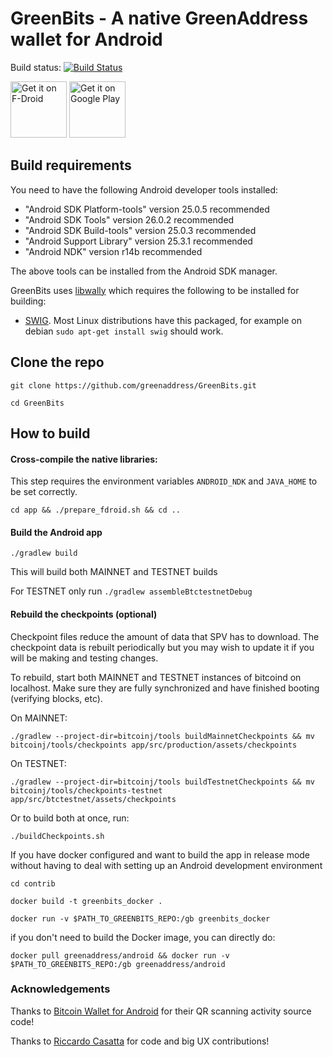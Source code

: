 # GreenBits - A native GreenAddress wallet for Android

Build status: [![Build Status](https://travis-ci.org/greenaddress/GreenBits.png?branch=master)](https://travis-ci.org/greenaddress/GreenBits)

<a href="https://f-droid.org/packages/com.greenaddress.greenbits_android_wallet/" target="_blank">
<img src="https://f-droid.org/badge/get-it-on.png" alt="Get it on F-Droid" height="90"/></a>
<a href="https://play.google.com/store/apps/details?id=com.greenaddress.greenbits_android_wallet" target="_blank">
<img src="https://play.google.com/intl/en_us/badges/images/generic/en-play-badge.png" alt="Get it on Google Play" height="90"/></a>

## Build requirements

You need to have the following Android developer tools installed:

- "Android SDK Platform-tools" version 25.0.5 recommended
- "Android SDK Tools" version 26.0.2 recommended
- "Android SDK Build-tools" version 25.0.3 recommended
- "Android Support Library" version 25.3.1 recommended
- "Android NDK" version r14b recommended

The above tools can be installed from the Android SDK manager.

GreenBits uses [libwally](https://github.com/ElementsProject/libwally-core) which
requires the following to be installed for building:

- [SWIG](http://www.swig.org/). Most Linux distributions have this packaged,
    for example on debian `sudo apt-get install swig` should work.

## Clone the repo

`git clone https://github.com/greenaddress/GreenBits.git`

`cd GreenBits`

## How to build

#### Cross-compile the native libraries:

This step requires the environment variables `ANDROID_NDK` and `JAVA_HOME` to
be set correctly.

`cd app && ./prepare_fdroid.sh && cd ..`

#### Build the Android app

`./gradlew build`

This will build both MAINNET and TESTNET builds

For TESTNET only run `./gradlew assembleBtctestnetDebug`

#### Rebuild the checkpoints (optional)

Checkpoint files reduce the amount of data that SPV has to download. The
checkpoint data is rebuilt periodically but you may wish to update it if
you will be making and testing changes.

To rebuild, start both MAINNET and TESTNET instances of bitcoind on
localhost. Make sure they are fully synchronized and have finished
booting (verifying blocks, etc).

On MAINNET:

`./gradlew --project-dir=bitcoinj/tools buildMainnetCheckpoints && mv bitcoinj/tools/checkpoints app/src/production/assets/checkpoints`

On TESTNET:

`./gradlew --project-dir=bitcoinj/tools buildTestnetCheckpoints && mv bitcoinj/tools/checkpoints-testnet app/src/btctestnet/assets/checkpoints`

Or to build both at once, run:

`./buildCheckpoints.sh`

If you have docker configured and want to build the app in release mode without having to deal with setting up an Android development environment

`cd contrib`

`docker build -t greenbits_docker .`

`docker run -v $PATH_TO_GREENBITS_REPO:/gb greenbits_docker`

if you don't need to build the Docker image, you can directly do:

`docker pull greenaddress/android && docker run -v $PATH_TO_GREENBITS_REPO:/gb greenaddress/android`


### Acknowledgements

Thanks to [Bitcoin Wallet for Android](https://github.com/schildbach/bitcoin-wallet) for their QR scanning activity source code!

Thanks to [Riccardo Casatta](https://github.com/RCasatta) for code and big UX contributions!
